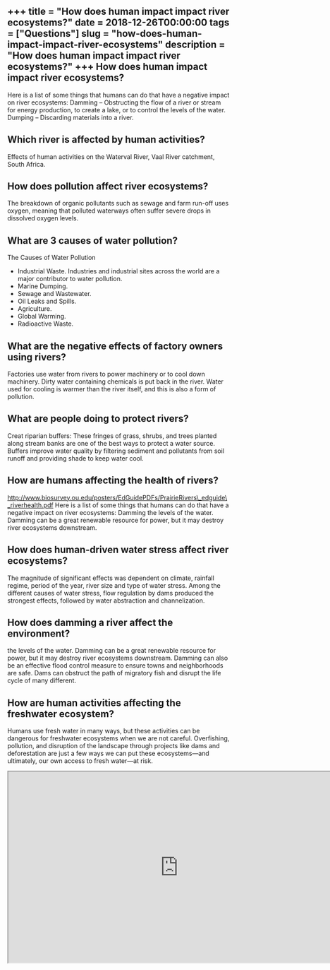+++
title = "How does human impact impact river ecosystems?"
date = 2018-12-26T00:00:00
tags = ["Questions"]
slug = "how-does-human-impact-impact-river-ecosystems"
description = "How does human impact impact river ecosystems?"
+++
How does human impact impact river ecosystems?
----------------------------------------------

Here is a list of some things that humans can do that have a negative impact on river ecosystems: Damming – Obstructing the flow of a river or stream for energy production, to create a lake, or to control the levels of the water. Dumping – Discarding materials into a river.

Which river is affected by human activities?
--------------------------------------------

Effects of human activities on the Waterval River, Vaal River catchment, South Africa.

How does pollution affect river ecosystems?
-------------------------------------------

The breakdown of organic pollutants such as sewage and farm run-off uses oxygen, meaning that polluted waterways often suffer severe drops in dissolved oxygen levels.

What are 3 causes of water pollution?
-------------------------------------

The Causes of Water Pollution

- Industrial Waste. Industries and industrial sites across the world are a major contributor to water pollution.
- Marine Dumping.
- Sewage and Wastewater.
- Oil Leaks and Spills.
- Agriculture.
- Global Warming.
- Radioactive Waste.

What are the negative effects of factory owners using rivers?
-------------------------------------------------------------

Factories use water from rivers to power machinery or to cool down machinery. Dirty water containing chemicals is put back in the river. Water used for cooling is warmer than the river itself, and this is also a form of pollution.

What are people doing to protect rivers?
----------------------------------------

Creat riparian buffers: These fringes of grass, shrubs, and trees planted along stream banks are one of the best ways to protect a water source. Buffers improve water quality by filtering sediment and pollutants from soil runoff and providing shade to keep water cool.

How are humans affecting the health of rivers?
----------------------------------------------

http://www.biosurvey.ou.edu/posters/EdGuidePDFs/PrairieRivers\_edguide\_riverhealth.pdf Here is a list of some things that humans can do that have a negative impact on river ecosystems: Damming the levels of the water. Damming can be a great renewable resource for power, but it may destroy river ecosystems downstream.

How does human-driven water stress affect river ecosystems?
-----------------------------------------------------------

The magnitude of significant effects was dependent on climate, rainfall regime, period of the year, river size and type of water stress. Among the different causes of water stress, flow regulation by dams produced the strongest effects, followed by water abstraction and channelization.

How does damming a river affect the environment?
------------------------------------------------

the levels of the water. Damming can be a great renewable resource for power, but it may destroy river ecosystems downstream. Damming can also be an effective flood control measure to ensure towns and neighborhoods are safe. Dams can obstruct the path of migratory fish and disrupt the life cycle of many different.

How are human activities affecting the freshwater ecosystem?
------------------------------------------------------------

Humans use fresh water in many ways, but these activities can be dangerous for freshwater ecosystems when we are not careful. Overfishing, pollution, and disruption of the landscape through projects like dams and deforestation are just a few ways we can put these ecosystems—and ultimately, our own access to fresh water—at risk.

<iframe allow="accelerometer; autoplay; clipboard-write; encrypted-media; gyroscope; picture-in-picture" allowfullscreen="" class="__youtube_prefs__  epyt-is-override  no-lazyload" data-no-lazy="1" data-origheight="433" data-origwidth="770" data-skipgform_ajax_framebjll="" height="433" id="_ytid_26873" loading="lazy" src="https://www.youtube.com/embed/wXJiHr8jWBs?enablejsapi=1&autoplay=0&cc_load_policy=0&cc_lang_pref=&iv_load_policy=1&loop=0&modestbranding=0&rel=1&fs=1&playsinline=0&autohide=2&theme=dark&color=red&controls=1&" title="YouTube player" width="770"></iframe>